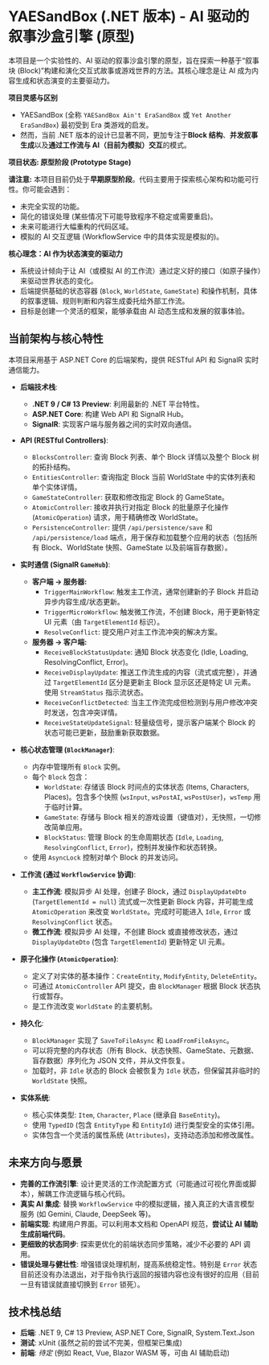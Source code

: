 # YAESandBox (.NET 版本) - AI 驱动的叙事沙盒引擎 (原型)

本项目是一个实验性的、AI 驱动的叙事沙盒引擎的原型，旨在探索一种基于“叙事块 (Block)”构建和演化交互式故事或游戏世界的方法。其核心理念是让 AI 成为内容生成和状态演变的主要驱动力。

**项目灵感与区别**

*   YAESandBox (全称 `YAESandBox Ain't EraSandBox` 或 `Yet Another EraSandBox`) 最初受到 Era 类游戏的启发。
*   然而，当前 .NET 版本的设计已显著不同，更加专注于**Block 结构**、**并发叙事生成**以及**通过工作流与 AI（目前为模拟）交互**的模式。

**项目状态: 原型阶段 (Prototype Stage)**

**请注意:** 本项目目前仍处于**早期原型阶段**。代码主要用于探索核心架构和功能可行性。你可能会遇到：

*   未完全实现的功能。
*   简化的错误处理 (某些情况下可能导致程序不稳定或需要重启)。
*   未来可能进行大幅重构的代码区域。
*   模拟的 AI 交互逻辑 (WorkflowService 中的具体实现是模拟的)。

**核心理念：AI 作为状态演变的驱动力**

*   系统设计倾向于让 AI（或模拟 AI 的工作流）通过定义好的接口（如原子操作）来驱动世界状态的变化。
*   后端提供基础的状态容器 (`Block`, `WorldState`, `GameState`) 和操作机制，具体的叙事逻辑、规则判断和内容生成委托给外部工作流。
*   目标是创建一个灵活的框架，能够承载由 AI 动态生成和发展的叙事体验。

## 当前架构与核心特性

本项目采用基于 ASP.NET Core 的后端架构，提供 RESTful API 和 SignalR 实时通信能力。

*   **后端技术栈**:
    *   **.NET 9 / C# 13 Preview**: 利用最新的 .NET 平台特性。
    *   **ASP.NET Core**: 构建 Web API 和 SignalR Hub。
    *   **SignalR**: 实现客户端与服务器之间的实时双向通信。

*   **API (RESTful Controllers)**:
    *   `BlocksController`: 查询 Block 列表、单个 Block 详情以及整个 Block 树的拓扑结构。
    *   `EntitiesController`: 查询指定 Block 当前 WorldState 中的实体列表和单个实体详情。
    *   `GameStateController`: 获取和修改指定 Block 的 GameState。
    *   `AtomicController`: 接收并执行对指定 Block 的批量原子化操作 (`AtomicOperation`) 请求，用于精确修改 WorldState。
    *   `PersistenceController`: 提供 `/api/persistence/save` 和 `/api/persistence/load` 端点，用于保存和加载整个应用的状态（包括所有 Block、WorldState 快照、GameState 以及前端盲存数据）。

*   **实时通信 (SignalR `GameHub`)**:
    *   **客户端 -> 服务器:**
        *   `TriggerMainWorkflow`: 触发主工作流，通常创建新的子 Block 并启动异步内容生成/状态更新。
        *   `TriggerMicroWorkflow`: 触发微工作流，不创建 Block，用于更新特定 UI 元素（由 `TargetElementId` 标识）。
        *   `ResolveConflict`: 提交用户对主工作流冲突的解决方案。
    *   **服务器 -> 客户端:**
        *   `ReceiveBlockStatusUpdate`: 通知 Block 状态变化 (Idle, Loading, ResolvingConflict, Error)。
        *   `ReceiveDisplayUpdate`: 推送工作流生成的内容（流式或完整），并通过 `TargetElementId` 区分是更新主 Block 显示区还是特定 UI 元素。使用 `StreamStatus` 指示流状态。
        *   `ReceiveConflictDetected`: 当主工作流完成但检测到与用户修改冲突时发送，包含冲突详情。
        *   `ReceiveStateUpdateSignal`: 轻量级信号，提示客户端某个 Block 的状态可能已更新，鼓励重新获取数据。

*   **核心状态管理 (`BlockManager`)**:
    *   内存中管理所有 `Block` 实例。
    *   每个 `Block` 包含：
        *   `WorldState`: 存储该 Block 时间点的实体状态 (Items, Characters, Places)。包含多个快照 (`wsInput`, `wsPostAI`, `wsPostUser`)，`wsTemp` 用于临时计算。
        *   `GameState`: 存储与 Block 相关的游戏设置（键值对），无快照，一切修改简单应用。
        *   `BlockStatus`: 管理 Block 的生命周期状态 (`Idle`, `Loading`, `ResolvingConflict`, `Error`)，控制并发操作和状态转换。
    *   使用 `AsyncLock` 控制对单个 Block 的并发访问。

*   **工作流 (通过 `WorkflowService` 协调)**:
    *   **主工作流**: 模拟异步 AI 处理，创建子 Block，通过 `DisplayUpdateDto` (`TargetElementId = null`) 流式或一次性更新 Block 内容，并可能生成 `AtomicOperation` 来改变 `WorldState`。完成时可能进入 `Idle`, `Error` 或 `ResolvingConflict` 状态。
    *   **微工作流**: 模拟异步 AI 处理，不创建 Block 或直接修改状态，通过 `DisplayUpdateDto` (包含 `TargetElementId`) 更新特定 UI 元素。

*   **原子化操作 (`AtomicOperation`)**:
    *   定义了对实体的基本操作：`CreateEntity`, `ModifyEntity`, `DeleteEntity`。
    *   可通过 `AtomicController` API 提交，由 `BlockManager` 根据 Block 状态执行或暂存。
    *   是工作流改变 `WorldState` 的主要机制。

*   **持久化**:
    *   `BlockManager` 实现了 `SaveToFileAsync` 和 `LoadFromFileAsync`。
    *   可以将完整的内存状态（所有 Block、状态快照、GameState、元数据、盲存数据）序列化为 JSON 文件，并从文件恢复。
    *   加载时，非 `Idle` 状态的 Block 会被恢复为 `Idle` 状态，但保留其非临时的 `WorldState` 快照。

*   **实体系统**:
    *   核心实体类型: `Item`, `Character`, `Place` (继承自 `BaseEntity`)。
    *   使用 `TypedID` (包含 `EntityType` 和 `EntityId`) 进行类型安全的实体引用。
    *   实体包含一个灵活的属性系统 (`Attributes`)，支持动态添加和修改属性。

## 未来方向与愿景

*   **完善的工作流引擎**: 设计更灵活的工作流配置方式（可能通过可视化界面或脚本），解耦工作流逻辑与核心代码。
*   **真实 AI 集成**: 替换 `WorkflowService` 中的模拟逻辑，接入真正的大语言模型服务 (如 Gemini, Claude, DeepSeek 等)。
*   **前端实现**: 构建用户界面。可以利用本文档和 OpenAPI 规范，**尝试让 AI 辅助生成前端代码**。
*   **更细致的状态同步**: 探索更优化的前端状态同步策略，减少不必要的 API 调用。
*   **错误处理与健壮性**: 增强错误处理机制，提高系统稳定性。特别是 `Error` 状态目前还没有办法退出，对于指令执行返回的报错内容也没有很好的应用（目前一旦有错误就直接切换到 `Error` 锁死）。

## 技术栈总结

*   **后端**: .NET 9, C# 13 Preview, ASP.NET Core, SignalR, System.Text.Json
*   **测试**: xUnit (虽然之前的尝试不完美，但框架已集成)
*   **前端**: *待定* (例如 React, Vue, Blazor WASM 等，可由 AI 辅助启动)